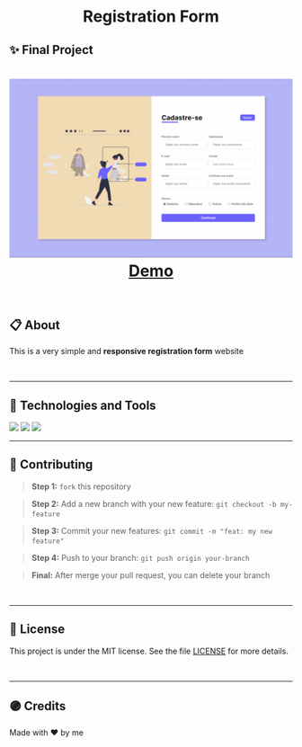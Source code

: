 <h1 align="center">
  <p>Registration Form</p>
</h1>

## ✨ Final Project

<h1 align="center">
  <img src="./assets/img/screenshots/form__1.gif" />
  <a href="https://cutekitten001.github.io/formulario_cadastro/" target="_blank">Demo</a>
</h1>

<br>

## 📋 About

This is a very simple and **responsive registration form** website

<br>

---

## 🚀 Technologies and Tools

<a>
  <img src="https://img.shields.io/badge/html5-%23E34F26.svg?style=for-the-badge&logo=html5&logoColor=white"/>
</a>
<a>
  <img src="https://img.shields.io/badge/css3-%231572B6.svg?style=for-the-badge&logo=css3&logoColor=white"/>
</a>
<a>
  <img src="https://img.shields.io/badge/javascript-%23323330.svg?style=for-the-badge&logo=javascript&logoColor=%23F7DF1E"/>
</a>

<br>

---

## 🌱 Contributing

> <strong>Step 1:</strong> `fork` this repository

> <strong>Step 2:</strong> Add a new branch with your new feature: `git checkout -b my-feature`

> <strong>Step 3:</strong> Commit your new features: `git commit -m "feat: my new feature"`

> <strong>Step 4:</strong> Push to your branch: `git push origin your-branch`

> <strong>Final:</strong> After merge your pull request, you can delete your branch

<br>

---

## 📑 License

This project is under the MIT license. See the file [LICENSE](url) for more details.

<br>

---

## 🟣 Credits

Made with ❤ by me
